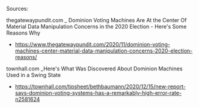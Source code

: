 Sources:

thegatewaypundit.com _ Dominion Voting Machines Are At the Center Of Material Data Manipulation Concerns in the 2020 Election - Here's Some Reasons Why
- https://www.thegatewaypundit.com/2020/11/dominion-voting-machines-center-material-data-manipulation-concerns-2020-election-reasons/



townhall.com _Here's What Was Discovered About Dominion Machines Used in a Swing State
- https://townhall.com/tipsheet/bethbaumann/2020/12/15/new-report-says-dominion-voting-systems-has-a-remarkably-high-error-rate-n2581624